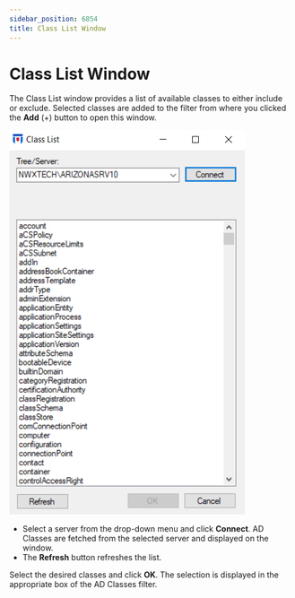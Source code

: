 ```yaml
---
sidebar_position: 6854
title: Class List Window
---
```


# Class List Window

The Class List window provides a list of available classes to either include or exclude. Selected classes are added to the filter from where you clicked the **Add** (+) button to open this window.

![Class List Window](../../../../../../../../static/images/ThreatPrevention_7.5/Content/Resources/Images/ThreatPrevention/Policies/SelectionWindows/ClassList.png "Class List Window")

* Select a server from the drop-down menu and click **Connect**. AD Classes are fetched from the selected server and displayed on the window.
* The **Refresh** button refreshes the list.

Select the desired classes and click **OK**. The selection is displayed in the appropriate box of the AD Classes filter.